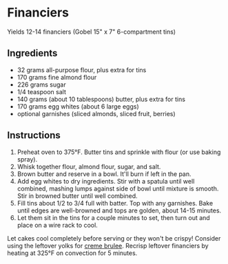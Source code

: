 # Financiers

Yields 12-14 financiers (Gobel 15" x 7" 6-compartment tins)

## Ingredients

- 32 grams all-purpose flour, plus extra for tins
- 170 grams fine almond flour
- 226 grams sugar
- 1/4 teaspoon salt
- 140 grams (about 10 tablespoons) butter, plus extra for tins
- 170 grams egg whites (about 6 large eggs)
- optional garnishes (sliced almonds, sliced fruit, berries)

## Instructions

1. Preheat oven to 375°F. Butter tins and sprinkle with flour (or use baking spray).
2. Whisk together flour, almond flour, sugar, and salt.
3. Brown butter and reserve in a bowl. It'll burn if left in the pan.
4. Add egg whites to dry ingredients. Stir with a spatula until well combined, mashing lumps against side of bowl until mixture is smooth. Stir in browned butter until well combined.
5. Fill tins about 1/2 to 3/4 full with batter. Top with any garnishes. Bake until edges are well-browned and tops are golden, about 14-15 minutes.
6. Let them sit in the tins for a couple minutes to set, then turn out and place on a wire rack to cool.

Let cakes cool completely before serving or they won't be crispy! Consider using the leftover yolks for [creme brulee](creme-brulee.md). Recrisp leftover financiers by heating at 325°F on convection for 5 minutes.
